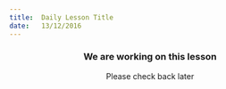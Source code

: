 ```yaml
---
title:  Daily Lesson Title
date:   13/12/2016
---
```


### <center>We are working on this lesson</center> 

 <center>Please check back later</center>